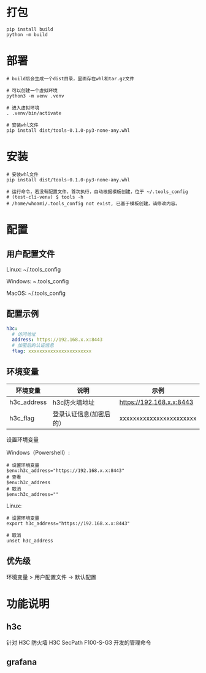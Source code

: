 # 打包
```shell
pip install build
python -m build
```

# 部署
```shell
# build后会生成一个dist目录，里面存在whl和tar.gz文件

# 可以创建一个虚拟环境
python3 -m venv .venv

# 进入虚拟环境
. .venv/bin/activate

# 安装whl文件
pip install dist/tools-0.1.0-py3-none-any.whl
```

# 安装
```shell
# 安装whl文件
pip install dist/tools-0.1.0-py3-none-any.whl

# 运行命令，若没有配置文件，首次执行，自动根据模板创建，位于 ~/.tools_config
# (test-cli-venv) $ tools -h
# /home/whoami/.tools_config not exist, 已基于模板创建，请修改内容。
```

# 配置
## 用户配置文件
Linux: ~/.tools_config

Windows: ~\.tools_config

MacOS: ~/.tools_config

## 配置示例
```yaml
h3c:
  # 访问地址
  address: https://192.168.x.x:8443
  # 加密后的认证信息
  flag: xxxxxxxxxxxxxxxxxxxxxxx
```

## 环境变量

| 环境变量        | 说明           | 示例                       |
|-------------|--------------|--------------------------|
| h3c_address | h3c防火墙地址     | https://192.168.x.x:8443 |
| h3c_flag    | 登录认证信息(加密后的） | xxxxxxxxxxxxxxxxxxxxxxx  |

设置环境变量

Windows（Powershell）:
```
# 设置环境变量
$env:h3c_address="https://192.168.x.x:8443"
# 查看
$env:h3c_address
# 取消
$env:h3c_address=""
```

Linux:
```shell
# 设置环境变量
export h3c_address="https://192.168.x.x:8443"

# 取消
unset h3c_address
```
## 优先级

环境变量 > 用户配置文件 -> 默认配置

# 功能说明

## h3c
针对 H3C 防火墙 H3C SecPath F100-S-G3 开发的管理命令



## grafana


